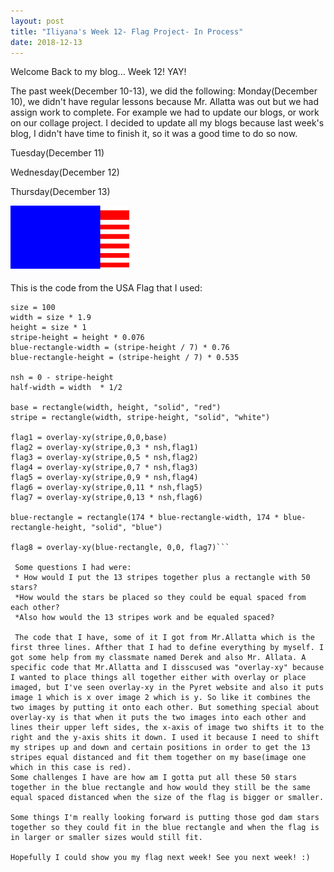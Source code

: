 ```yaml
---
layout: post
title: "Iliyana's Week 12- Flag Project- In Process"
date: 2018-12-13
---
```

Welcome Back to my blog... Week 12! YAY!

The past week(December 10-13), we did the following:
Monday(December 10), we didn't have regular lessons because Mr. Allatta was out but we had assign work to complete. For example we had to update our blogs, or work on our collage project. I decided to update all my blogs because last week's blog, I didn't have time to finish it, so it was a good time to do so now. 

Tuesday(December 11)


Wednesday(December 12)


Thursday(December 13)


![Flag Image](/images/flag.png)

This is the code from the USA Flag that I used:

```include image
size = 100 
width = size * 1.9
height = size * 1
stripe-height = height * 0.076
blue-rectangle-width = (stripe-height / 7) * 0.76
blue-rectangle-height = (stripe-height / 7) * 0.535

nsh = 0 - stripe-height
half-width = width  * 1/2

base = rectangle(width, height, "solid", "red")
stripe = rectangle(width, stripe-height, "solid", "white")

flag1 = overlay-xy(stripe,0,0,base)
flag2 = overlay-xy(stripe,0,3 * nsh,flag1)
flag3 = overlay-xy(stripe,0,5 * nsh,flag2)
flag4 = overlay-xy(stripe,0,7 * nsh,flag3)
flag5 = overlay-xy(stripe,0,9 * nsh,flag4)
flag6 = overlay-xy(stripe,0,11 * nsh,flag5)
flag7 = overlay-xy(stripe,0,13 * nsh,flag6)

blue-rectangle = rectangle(174 * blue-rectangle-width, 174 * blue-rectangle-height, "solid", "blue")

flag8 = overlay-xy(blue-rectangle, 0,0, flag7)```
 
 Some questions I had were:
 * How would I put the 13 stripes together plus a rectangle with 50 stars?
 *How would the stars be placed so they could be equal spaced from each other? 
 *Also how would the 13 stripes work and be equaled spaced?
 
 The code that I have, some of it I got from Mr.Allatta which is the first three lines. Afther that I had to define everything by myself. I got some help from my classmate named Derek and also Mr. Allata. A specific code that Mr.Allatta and I disscused was "overlay-xy" because I wanted to place things all together either with overlay or place imaged, but I've seen overlay-xy in the Pyret website and also it puts image 1 which is x over image 2 which is y. So like it combines the two images by putting it onto each other. But something special about overlay-xy is that when it puts the two images into each other and lines their upper left sides, the x-axis of image two shifts it to the right and the y-axis shits it down. I used it because I need to shift my stripes up and down and certain positions in order to get the 13 stripes equal distanced and fit them together on my base(image one which in this case is red). 
Some challenges I have are how am I gotta put all these 50 stars together in the blue rectangle and how would they still be the same equal spaced distanced when the size of the flag is bigger or smaller. 

Some things I'm really looking forward is putting those god dam stars together so they could fit in the blue rectangle and when the flag is in larger or smaller sizes would still fit. 

Hopefully I could show you my flag next week! See you next week! :)
